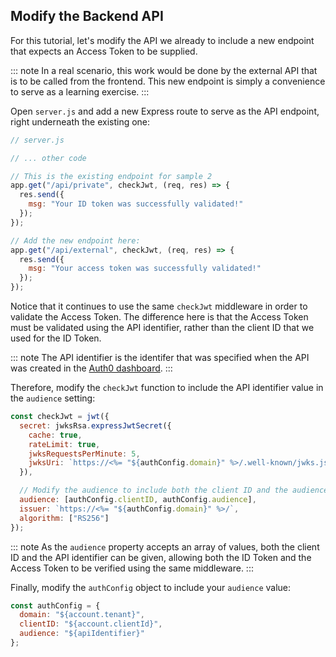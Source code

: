 ## Modify the Backend API

For this tutorial, let's modify the API we already to include a new endpoint that expects an Access Token to be supplied.

::: note
In a real scenario, this work would be done by the external API that is to be called from the frontend. This new endpoint is simply a convenience to serve as a learning exercise.
:::

Open `server.js` and add a new Express route to serve as the API endpoint, right underneath the existing one:

```js
// server.js

// ... other code

// This is the existing endpoint for sample 2
app.get("/api/private", checkJwt, (req, res) => {
  res.send({
    msg: "Your ID token was successfully validated!"
  });
});

// Add the new endpoint here:
app.get("/api/external", checkJwt, (req, res) => {
  res.send({
    msg: "Your access token was successfully validated!"
  });
});
```

Notice that it continues to use the same `checkJwt` middleware in order to validate the Access Token. The difference here is that the Access Token must be validated using the API identifier, rather than the client ID that we used for the ID Token.

::: note
The API identifier is the identifer that was specified when the API was created in the [Auth0 dashboard](${manage_url}/#/apis).
:::

Therefore, modify the `checkJwt` function to include the API identifier value in the `audience` setting:

```js
const checkJwt = jwt({
  secret: jwksRsa.expressJwtSecret({
    cache: true,
    rateLimit: true,
    jwksRequestsPerMinute: 5,
    jwksUri: `https://<%= "${authConfig.domain}" %>/.well-known/jwks.json`
  }),

  // Modify the audience to include both the client ID and the audience from configuration in an array
  audience: [authConfig.clientID, authConfig.audience],
  issuer: `https://<%= "${authConfig.domain}" %>/`,
  algorithm: ["RS256"]
});
```

::: note
As the `audience` property accepts an array of values, both the client ID and the API identifier can be given, allowing both the ID Token and the Access Token to be verified using the same middleware.
:::

Finally, modify the `authConfig` object to include your `audience` value:

```js
const authConfig = {
  domain: "${account.tenant}",
  clientID: "${account.clientId}",
  audience: "${apiIdentifier}"
};
```
